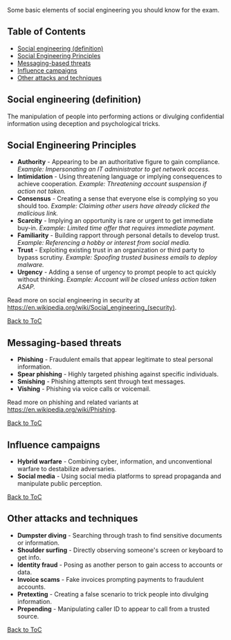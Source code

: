 Some basic elements of social engineering you should know for the exam. 

## Table of Contents

- [Social engineering (definition)](#social-engineering-definition)
- [Social Engineering Principles](#social-engineering-principles) 
- [Messaging-based threats](#messaging-based-threats)
- [Influence campaigns](#influence-campaigns)
- [Other attacks and techniques](#other-attacks-and-techniques)

## Social engineering (definition)

The manipulation of people into performing actions or divulging confidential information using deception and psychological tricks.

## Social Engineering Principles

- **Authority** - Appearing to be an authoritative figure to gain compliance. *Example: Impersonating an IT administrator to get network access.*
- **Intimidation** - Using threatening language or implying consequences to achieve cooperation. *Example: Threatening account suspension if action not taken.*
- **Consensus** - Creating a sense that everyone else is complying so you should too. *Example: Claiming other users have already clicked the malicious link.*
- **Scarcity** - Implying an opportunity is rare or urgent to get immediate buy-in. *Example: Limited time offer that requires immediate payment.*
- **Familiarity** - Building rapport through personal details to develop trust. *Example: Referencing a hobby or interest from social media.*
- **Trust** - Exploiting existing trust in an organization or third party to bypass scrutiny. *Example: Spoofing trusted business emails to deploy malware.*
- **Urgency** - Adding a sense of urgency to prompt people to act quickly without thinking. *Example: Account will be closed unless action taken ASAP.*

Read more on social engineering in security at https://en.wikipedia.org/wiki/Social_engineering_(security).

[Back to ToC](#table-of-contents)

## Messaging-based threats 

- **Phishing** - Fraudulent emails that appear legitimate to steal personal information.
- **Spear phishing** - Highly targeted phishing against specific individuals.
- **Smishing** - Phishing attempts sent through text messages.
- **Vishing** - Phishing via voice calls or voicemail.

Read more on phishing and related variants at https://en.wikipedia.org/wiki/Phishing. 

[Back to ToC](#table-of-contents)

## Influence campaigns

- **Hybrid warfare** - Combining cyber, information, and unconventional warfare to destabilize adversaries.
- **Social media** - Using social media platforms to spread propaganda and manipulate public perception.

[Back to ToC](#table-of-contents)

## Other attacks and techniques

- **Dumpster diving** - Searching through trash to find sensitive documents or information.
- **Shoulder surfing** - Directly observing someone's screen or keyboard to get info. 
- **Identity fraud** - Posing as another person to gain access to accounts or data.
- **Invoice scams** - Fake invoices prompting payments to fraudulent accounts.
- **Pretexting** - Creating a false scenario to trick people into divulging information.
- **Prepending** - Manipulating caller ID to appear to call from a trusted source.

[Back to ToC](#table-of-contents)
